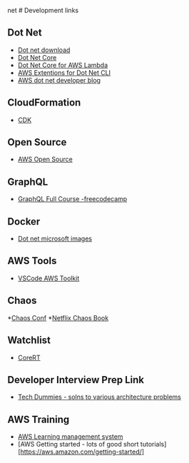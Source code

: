 net # Development links


## Dot Net

* [Dot net download](https://www.microsoft.com/net/download)
* [Dot Net Core](https://awslabs.github.io/aws-cdk/passing-in-data.html#getting-a-value-from-a-context-variable)
* [Dot Net Core for AWS Lambda](https://github.com/aws/aws-lambda-dotnet)
* [AWS Extentions for Dot Net CLI](https://github.com/aws/aws-extensions-for-dotnet-cli)
* [AWS dot net developer blog](https://aws.amazon.com/blogs/developer/category/programing-language/dot-net/)
## CloudFormation

*  [CDK](https://awslabs.github.io/aws-cdk/passing-in-data.html#getting-a-value-from-a-context-variable)

## Open Source

* [AWS Open Source](https://aws.amazon.com/opensource/)

## GraphQL

* [GraphQL Full Course -freecodecamp](https://www.youtube.com/watch?v=ed8SzALpx1Q)


## Docker

* [Dot net microsoft images](https://hub.docker.com/r/microsoft/dotnet/)

## AWS Tools
* [VSCode AWS Toolkit](https://github.com/aws/aws-toolkit-vscode)

## Chaos
*[Chaos Conf](https://www.youtube.com/watch?v=cefJd2v037U&list=PLLIx5ktghjqKtZdfDDyuJrlhC-ICfhVAN)
*[Netflix Chaos Book](https://www.oreilly.com/library/view/chaos-engineering/9781491988459/)


## Watchlist

* [CoreRT](https://github.com/dotnet/corert)


## Developer Interview Prep Link
* [Tech Dummies - solns to various architecture problems](https://www.youtube.com/channel/UCn1XnDWhsLS5URXTi5wtFTA)


## AWS Training
* [AWS Learning management system](https://www.aws.training/)
* [AWS Getting started - lots of good short tutorials][https://aws.amazon.com/getting-started/]

